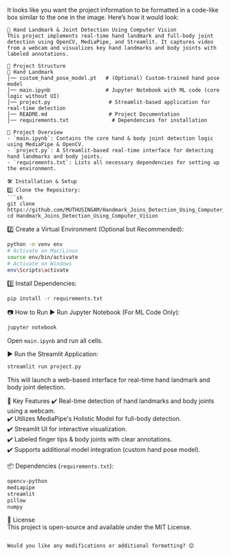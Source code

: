 It looks like you want the project information to be formatted in a code-like box similar to the one in the image. Here’s how it would look:

```plaintext
📌 Hand Landmark & Joint Detection Using Computer Vision
This project implements real-time hand landmark and full-body joint detection using OpenCV, MediaPipe, and Streamlit. It captures video from a webcam and visualizes key hand landmarks and body joints with labeled annotations.

🚀 Project Structure
📂 Hand Landmark  
│── custom_hand_pose_model.pt   # (Optional) Custom-trained hand pose model  
│── main.ipynb                  # Jupyter Notebook with ML code (core logic without UI)  
│── project.py                   # Streamlit-based application for real-time detection  
│── README.md                    # Project Documentation  
│── requirements.txt              # Dependencies for installation  

🎯 Project Overview
- `main.ipynb`: Contains the core hand & body joint detection logic using MediaPipe & OpenCV.
- `project.py`: A Streamlit-based real-time interface for detecting hand landmarks and body joints.
- `requirements.txt`: Lists all necessary dependencies for setting up the environment.

🛠️ Installation & Setup
1️⃣ Clone the Repository:
```sh
git clone https://github.com/MUTHUSINGAM/Handmark_Joins_Detection_Using_Computer_Vision.git
cd Handmark_Joins_Detection_Using_Computer_Vision
```
2️⃣ Create a Virtual Environment (Optional but Recommended):
```sh
python -m venv env  
# Activate on Mac/Linux  
source env/bin/activate  
# Activate on Windows  
env\Scripts\activate  
```
3️⃣ Install Dependencies:
```sh
pip install -r requirements.txt
```

📷 How to Run
▶️ Run Jupyter Notebook (For ML Code Only):
```sh
jupyter notebook
```
Open `main.ipynb` and run all cells.

▶️ Run the Streamlit Application:
```sh
streamlit run project.py
```
This will launch a web-based interface for real-time hand landmark and body joint detection.

📌 Key Features
✔️ Real-time detection of hand landmarks and body joints using a webcam.  
✔️ Utilizes MediaPipe's Holistic Model for full-body detection.  
✔️ Streamlit UI for interactive visualization.  
✔️ Labeled finger tips & body joints with clear annotations.  
✔️ Supports additional model integration (custom hand pose model).  

📦 Dependencies (`requirements.txt`):
```txt
opencv-python  
mediapipe  
streamlit  
pillow  
numpy  
```

📜 License  
This project is open-source and available under the MIT License.
```

Would you like any modifications or additional formatting? 😊
